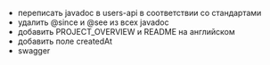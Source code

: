 - переписать javadoc в users-api в соответствии со стандартами
- удалить @since и @see из всех javadoc
- добавить PROJECT_OVERVIEW и README на английском
- добавить поле createdAt
- swagger